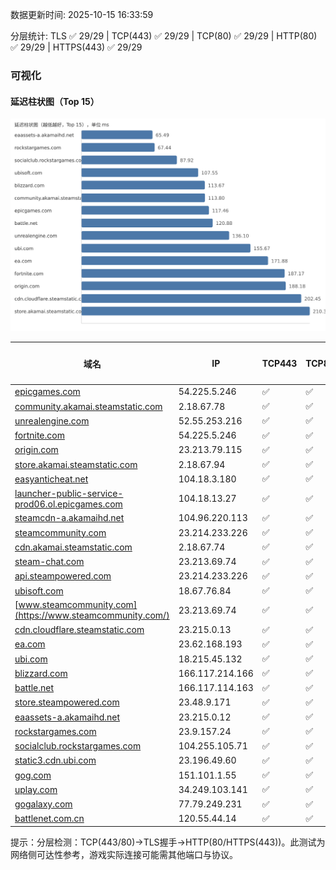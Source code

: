 数据更新时间: 2025-10-15 16:33:59

分层统计: TLS ✅ 29/29 | TCP(443) ✅ 29/29 | TCP(80) ✅ 29/29 | HTTP(80) ✅ 29/29 | HTTPS(443) ✅ 29/29

### 可视化

#### 延迟柱状图（Top 15）

![Latency Chart](latency_chart.svg)

| 域名 | IP | TCP443 | TCP80 | TLS 握手 | HTTP(80) | 状态码 | HTTPS(443) | 状态码(HTTPS) | 延迟(ms) |
|---|---|---|---|---|---|---|---|---|---|
| [epicgames.com](https://epicgames.com/) | 54.225.5.246 | ✅ | ✅ | ✅ | ✅ | 301 | ✅ | 302 | 117.46 |
| [community.akamai.steamstatic.com](https://community.akamai.steamstatic.com/) | 2.18.67.78 | ✅ | ✅ | ✅ | ✅ | 403 | ✅ | 403 | 113.8 |
| [unrealengine.com](https://unrealengine.com/) | 52.55.253.216 | ✅ | ✅ | ✅ | ✅ | 301 | ✅ | 301 | 136.1 |
| [fortnite.com](https://fortnite.com/) | 54.225.5.246 | ✅ | ✅ | ✅ | ✅ | 301 | ✅ | 301 | 187.17 |
| [origin.com](https://origin.com/) | 23.213.79.115 | ✅ | ✅ | ✅ | ✅ | 301 | ✅ | 301 | 188.18 |
| [store.akamai.steamstatic.com](https://store.akamai.steamstatic.com/) | 2.18.67.94 | ✅ | ✅ | ✅ | ✅ | 403 | ✅ | 403 | 210.31 |
| [easyanticheat.net](https://easyanticheat.net/) | 104.18.3.180 | ✅ | ✅ | ✅ | ✅ | 301 | ✅ | 301 | 228.84 |
| [launcher-public-service-prod06.ol.epicgames.com](https://launcher-public-service-prod06.ol.epicgames.com/) | 104.18.13.27 | ✅ | ✅ | ✅ | ✅ | 404 | ✅ | 404 | 231.96 |
| [steamcdn-a.akamaihd.net](https://steamcdn-a.akamaihd.net/) | 104.96.220.113 | ✅ | ✅ | ✅ | ✅ | 200 | ✅ | 200 | 260.16 |
| [steamcommunity.com](https://steamcommunity.com/) | 23.214.233.226 | ✅ | ✅ | ✅ | ✅ | 302 | ✅ | 200 | 297.51 |
| [cdn.akamai.steamstatic.com](https://cdn.akamai.steamstatic.com/) | 2.18.67.74 | ✅ | ✅ | ✅ | ✅ | 200 | ✅ | 200 | 210.41 |
| [steam-chat.com](https://steam-chat.com/) | 23.213.69.74 | ✅ | ✅ | ✅ | ✅ | 302 | ✅ | 404 | 278.14 |
| [api.steampowered.com](https://api.steampowered.com/) | 23.214.233.226 | ✅ | ✅ | ✅ | ✅ | 404 | ✅ | 404 | 284.92 |
| [ubisoft.com](https://ubisoft.com/) | 18.67.76.84 | ✅ | ✅ | ✅ | ✅ | 301 | ✅ | 301 | 107.55 |
| [www.steamcommunity.com](https://www.steamcommunity.com/) | 23.213.69.74 | ✅ | ✅ | ✅ | ✅ | 302 | ✅ | 302 | 312.9 |
| [cdn.cloudflare.steamstatic.com](https://cdn.cloudflare.steamstatic.com/) | 23.215.0.13 | ✅ | ✅ | ✅ | ✅ | 200 | ✅ | 200 | 202.45 |
| [ea.com](https://ea.com/) | 23.62.168.193 | ✅ | ✅ | ✅ | ✅ | 301 | ✅ | 301 | 171.88 |
| [ubi.com](https://ubi.com/) | 18.215.45.132 | ✅ | ✅ | ✅ | ✅ | 301 | ✅ | 301 | 155.67 |
| [blizzard.com](https://blizzard.com/) | 166.117.214.166 | ✅ | ✅ | ✅ | ✅ | 302 | ✅ | 302 | 113.67 |
| [battle.net](https://battle.net/) | 166.117.114.163 | ✅ | ✅ | ✅ | ✅ | 301 | ✅ | 301 | 120.88 |
| [store.steampowered.com](https://store.steampowered.com/) | 23.48.9.171 | ✅ | ✅ | ✅ | ✅ | 302 | ✅ | 200 | 442.73 |
| [eaassets-a.akamaihd.net](https://eaassets-a.akamaihd.net/) | 23.215.0.12 | ✅ | ✅ | ✅ | ✅ | 404 | ✅ | 404 | 65.49 |
| [rockstargames.com](https://rockstargames.com/) | 23.9.157.24 | ✅ | ✅ | ✅ | ✅ | 301 | ✅ | 301 | 67.44 |
| [socialclub.rockstargames.com](https://socialclub.rockstargames.com/) | 104.255.105.71 | ✅ | ✅ | ✅ | ✅ | 301 | ✅ | 307 | 87.92 |
| [static3.cdn.ubi.com](https://static3.cdn.ubi.com/) | 23.196.49.60 | ✅ | ✅ | ✅ | ✅ | 401 | ✅ | 401 | 233.12 |
| [gog.com](https://gog.com/) | 151.101.1.55 | ✅ | ✅ | ✅ | ✅ | 301 | ✅ | 301 | 507.06 |
| [uplay.com](https://uplay.com/) | 34.249.103.141 | ✅ | ✅ | ✅ | ✅ | 301 | ✅ | 301 | 319.92 |
| [gogalaxy.com](https://gogalaxy.com/) | 77.79.249.231 | ✅ | ✅ | ✅ | ✅ | 301 | ✅ | 301 | 467.26 |
| [battlenet.com.cn](https://battlenet.com.cn/) | 120.55.44.14 | ✅ | ✅ | ✅ | ✅ | 308 | ✅ | 302 | 1045.61 |

提示：分层检测：TCP(443/80)→TLS握手→HTTP(80/HTTPS(443))。此测试为网络侧可达性参考，游戏实际连接可能需其他端口与协议。